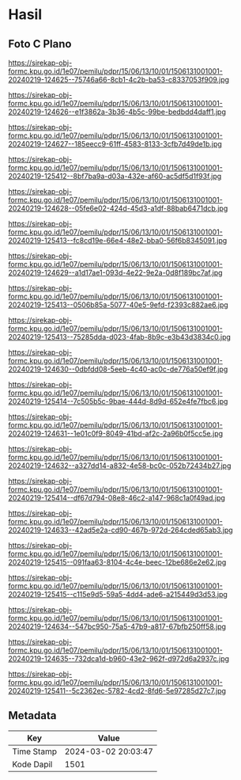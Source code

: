# Hasil

## Foto C Plano

https://sirekap-obj-formc.kpu.go.id/1e07/pemilu/pdpr/15/06/13/10/01/1506131001001-20240219-124625--75746a66-8cb1-4c2b-ba53-c8337053f909.jpg

https://sirekap-obj-formc.kpu.go.id/1e07/pemilu/pdpr/15/06/13/10/01/1506131001001-20240219-124626--e1f3862a-3b36-4b5c-99be-bedbdd4daff1.jpg

https://sirekap-obj-formc.kpu.go.id/1e07/pemilu/pdpr/15/06/13/10/01/1506131001001-20240219-124627--185eecc9-61ff-4583-8133-3cfb7d49de1b.jpg

https://sirekap-obj-formc.kpu.go.id/1e07/pemilu/pdpr/15/06/13/10/01/1506131001001-20240219-125412--8bf7ba9a-d03a-432e-af60-ac5df5d1f93f.jpg

https://sirekap-obj-formc.kpu.go.id/1e07/pemilu/pdpr/15/06/13/10/01/1506131001001-20240219-124628--05fe6e02-424d-45d3-a1df-88bab6471dcb.jpg

https://sirekap-obj-formc.kpu.go.id/1e07/pemilu/pdpr/15/06/13/10/01/1506131001001-20240219-125413--fc8cd19e-66e4-48e2-bba0-56f6b8345091.jpg

https://sirekap-obj-formc.kpu.go.id/1e07/pemilu/pdpr/15/06/13/10/01/1506131001001-20240219-124629--a1d17ae1-093d-4e22-9e2a-0d8f189bc7af.jpg

https://sirekap-obj-formc.kpu.go.id/1e07/pemilu/pdpr/15/06/13/10/01/1506131001001-20240219-125413--0506b85a-5077-40e5-9efd-f2393c882ae6.jpg

https://sirekap-obj-formc.kpu.go.id/1e07/pemilu/pdpr/15/06/13/10/01/1506131001001-20240219-125413--75285dda-d023-4fab-8b9c-e3b43d3834c0.jpg

https://sirekap-obj-formc.kpu.go.id/1e07/pemilu/pdpr/15/06/13/10/01/1506131001001-20240219-124630--0dbfdd08-5eeb-4c40-ac0c-de776a50ef9f.jpg

https://sirekap-obj-formc.kpu.go.id/1e07/pemilu/pdpr/15/06/13/10/01/1506131001001-20240219-125414--7c505b5c-9bae-444d-8d9d-652e4fe7fbc6.jpg

https://sirekap-obj-formc.kpu.go.id/1e07/pemilu/pdpr/15/06/13/10/01/1506131001001-20240219-124631--1e01c0f9-8049-41bd-af2c-2a96b0f5cc5e.jpg

https://sirekap-obj-formc.kpu.go.id/1e07/pemilu/pdpr/15/06/13/10/01/1506131001001-20240219-124632--a327dd14-a832-4e58-bc0c-052b72434b27.jpg

https://sirekap-obj-formc.kpu.go.id/1e07/pemilu/pdpr/15/06/13/10/01/1506131001001-20240219-125414--df67d794-08e8-46c2-a147-968c1a0f49ad.jpg

https://sirekap-obj-formc.kpu.go.id/1e07/pemilu/pdpr/15/06/13/10/01/1506131001001-20240219-124633--42ad5e2a-cd90-467b-972d-264cded65ab3.jpg

https://sirekap-obj-formc.kpu.go.id/1e07/pemilu/pdpr/15/06/13/10/01/1506131001001-20240219-125415--091faa63-8104-4c4e-beec-12be686e2e62.jpg

https://sirekap-obj-formc.kpu.go.id/1e07/pemilu/pdpr/15/06/13/10/01/1506131001001-20240219-125415--c115e9d5-59a5-4dd4-ade6-a215449d3d53.jpg

https://sirekap-obj-formc.kpu.go.id/1e07/pemilu/pdpr/15/06/13/10/01/1506131001001-20240219-124634--547bc950-75a5-47b9-a817-67bfb250ff58.jpg

https://sirekap-obj-formc.kpu.go.id/1e07/pemilu/pdpr/15/06/13/10/01/1506131001001-20240219-124635--732dca1d-b960-43e2-962f-d972d6a2937c.jpg

https://sirekap-obj-formc.kpu.go.id/1e07/pemilu/pdpr/15/06/13/10/01/1506131001001-20240219-125411--5c2362ec-5782-4cd2-8fd6-5e97285d27c7.jpg


## Metadata

| Key        | Value               |
| ---------- | ------------------- |
| Time Stamp | 2024-03-02 20:03:47 |
| Kode Dapil | 1501                |



